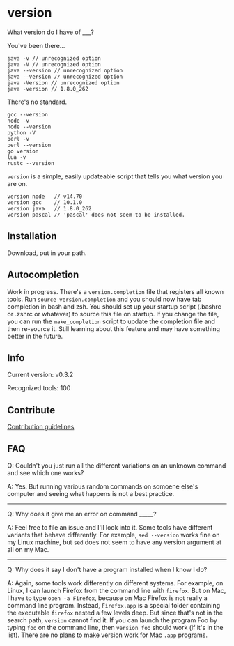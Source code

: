 # version
What version do I have of ___?

You've been there...

```
java -v // unrecognized option
java -V // unrecognized option
java --version // unrecognized option
java --Version // unrecognized option
java -Version // unrecognized option
java -version // 1.8.0_262
```

There's no standard.

```
gcc --version
node -v
node --version
python -V
perl -v
perl --version
go version
lua -v
rustc --version
```

`version` is a simple, easily updateable script that tells you what version you are on.

```
version node   // v14.70
version gcc    // 10.1.0
version java   // 1.8.0_262
version pascal // 'pascal' does not seem to be installed.
```
## Installation

Download, put in your path.

## Autocompletion

Work in progress. There's a `version.completion` file that registers all known tools. Run `source version.completion` and you should now have tab completion in bash and zsh. You should set up your startup script (.bashrc or .zshrc or whatever) to source this file on startup. If you change the file, you can run the `make_completion` script to update the completion file and then re-source it. Still learning about this feature and may have something better in the future.

## Info
Current version: v0.3.2

Recognized tools: 100

## Contribute

[Contribution guidelines](contributions.md)

## FAQ

Q: Couldn't you just run all the different variations on an unknown command and see which one works?

A: Yes. But running various random commands on somoene else's computer and seeing what happens is not a best practice.

---

Q: Why does it give me an error on command _____?

A: Feel free to file an issue and I'll look into it. Some tools have different variants that behave differently. For example, `sed --version` works fine on my Linux machine, but `sed` does not seem to have any version argument at all on my Mac.

---

Q: Why does it say I don't have a program installed when I know I do?

A: Again, some tools work differently on different systems. For example, on Linux, I can launch Firefox from the command line with `firefox`. But on Mac, I have to type `open -a Firefox`, because on Mac Firefox is not really a command line program. Instead, `Firefox.app` is a special folder containing the executable `firefox` nested a few levels deep. But since that's not in the search path, `version` cannot find it. If you can launch the program Foo by typing `foo` on the command line, then `version foo` should work (if it's in the list). There are no plans to make version work for Mac `.app` programs.
